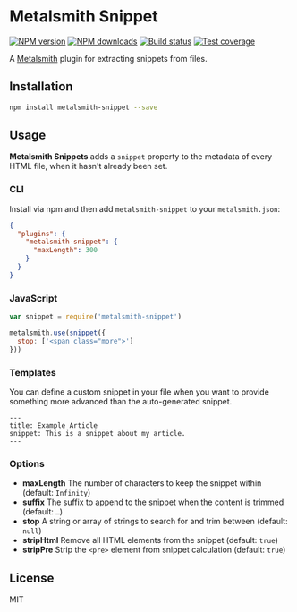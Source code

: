 # Metalsmith Snippet

[![NPM version][npm-image]][npm-url]
[![NPM downloads][downloads-image]][downloads-url]
[![Build status][travis-image]][travis-url]
[![Test coverage][coveralls-image]][coveralls-url]

A [Metalsmith](http://metalsmith.io/) plugin for extracting snippets from files.

## Installation

```sh
npm install metalsmith-snippet --save
```

## Usage

**Metalsmith Snippets** adds a `snippet` property to the metadata of every HTML file, when it hasn't already been set.

### CLI

Install via npm and then add `metalsmith-snippet` to your `metalsmith.json`:

```json
{
  "plugins": {
    "metalsmith-snippet": {
      "maxLength": 300
    }
  }
}
```

### JavaScript

```js
var snippet = require('metalsmith-snippet')

metalsmith.use(snippet({
  stop: ['<span class="more">']
}))
```

### Templates

You can define a custom snippet in your file when you want to provide something more advanced than the auto-generated snippet.

```
---
title: Example Article
snippet: This is a snippet about my article.
---
```

### Options

* **maxLength** The number of characters to keep the snippet within (default: `Infinity`)
* **suffix** The suffix to append to the snippet when the content is trimmed (default: `…`)
* **stop** A string or array of strings to search for and trim between (default: `null`)
* **stripHtml** Remove all HTML elements from the snippet (default: `true`)
* **stripPre** Strip the `<pre>` element from snippet calculation (default: `true`)

## License

MIT

[npm-image]: https://img.shields.io/npm/v/metalsmith-snippet.svg?style=flat
[npm-url]: https://npmjs.org/package/metalsmith-snippet
[downloads-image]: https://img.shields.io/npm/dm/metalsmith-snippet.svg?style=flat
[downloads-url]: https://npmjs.org/package/metalsmith-snippet
[travis-image]: https://img.shields.io/travis/blakeembrey/metalsmith-snippet.svg?style=flat
[travis-url]: https://travis-ci.org/blakeembrey/metalsmith-snippet
[coveralls-image]: https://img.shields.io/coveralls/blakeembrey/metalsmith-snippet.svg?style=flat
[coveralls-url]: https://coveralls.io/r/blakeembrey/metalsmith-snippet?branch=master
[gittip-image]: https://img.shields.io/gittip/blakeembrey.svg?style=flat
[gittip-url]: https://www.gittip.com/blakeembrey
